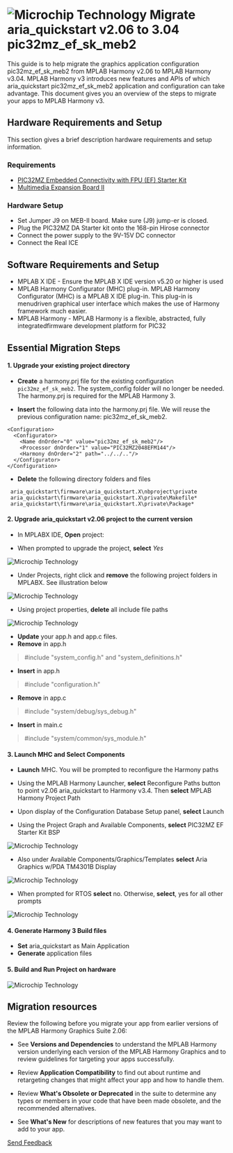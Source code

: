 # ![Microchip Technology](images/mhgs.png) Migrate aria_quickstart v2.06 to 3.04 pic32mz_ef_sk_meb2

This guide is to help migrate the graphics application configuration pic32mz_ef_sk_meb2 from MPLAB Harmony v2.06 to MPLAB Harmony v3.04. MPLAB Harmony v3 introduces new features and APIs of which aria_quickstart pic32mz_ef_sk_meb2 application and configuration can take advantage. This document gives you an overview of the steps to migrate your apps to MPLAB Harmony v3.

## Hardware Requirements and Setup
This section gives a brief description hardware requirements and setup information.

### Requirements
* [PIC32MZ Embedded Connectivity with FPU (EF) Starter Kit](https://www.microchip.com/DevelopmentTools/ProductDetails/dm320007#additional-summary)
* [Multimedia Expansion Board II](https://www.microchip.com/DevelopmentTools/ProductDetails/PartNO/DM320005-5)

### Hardware Setup

* Set Jumper J9 on MEB-II board. Make sure (J9) jump-er is closed.
* Plug the PIC32MZ DA Starter kit onto the 168-pin Hirose connector
* Connect the power supply to the 9V-15V DC connector
* Connect the Real ICE

</h2>

## Software Requirements and Setup
* MPLAB X IDE -  Ensure the MPLAB X
IDE version v5.20 or higher is used
* MPLAB Harmony Configurator (MHC) plug-in. MPLAB Harmony Configurator (MHC) is a MPLAB X IDE plug-in. This plug-in is menudriven graphical user interface which makes the use of Harmony framework much easier.
* MPLAB Harmony - MPLAB Harmony is a flexible, abstracted, fully integratedfirmware development platform for PIC32

## Essential Migration Steps

#### 1. Upgrade your existing project directory

* **Create** a harmony.prj file for the existing configuration `pic32mz_ef_sk_meb2`. The system_config folder will no longer be needed. The harmony.prj is required for the MPLAB Harmony 3.

* **Insert** the following data into the harmony.prj file. We will reuse the previous configuration name: pic32mz_ef_sk_meb2.

```<?xml version="1.0" encoding="UTF-8" standalone="no"?>
<Configuration>
  <Configurator>
    <Name dnOrder="0" value="pic32mz_ef_sk_meb2"/>
    <Processor dnOrder="1" value="PIC32MZ2048EFM144"/>
    <Harmony dnOrder="2" path="../../.."/>
  </Configurator>
</Configuration>
```

* **Delete** the following directory folders and files
```
 aria_quickstart\firmware\aria_quickstart.X\nbproject\private
 aria_quickstart\firmware\aria_quickstart.X\private\Makefile*
 aria_quickstart\firmware\aria_quickstart.X\private\Package*
```

#### 2. Upgrade aria_quickstart v2.06 project to the current version

* In MPLABX IDE, **Open** project:

* When prompted to upgrade the project, **select**  *Yes*

![Microchip Technology](images/migration_upgrade_project.png)

* Under Projects, right click and **remove** the following project folders in MPLABX. See illustration below

![Microchip Technology](images/migration_upgrade_project_folders.png)

* Using project properties, **delete** all include file paths

![Microchip Technology](images/migration_upgrade_include_dir.png)

* **Update** your app.h and app.c files.
* **Remove** in app.h
> #include "system_config.h" and "system_definitions.h" 

* **Insert** in app.h
> #include "configuration.h"

* **Remove** in app.c
> #include "system/debug/sys_debug.h"

* **Insert** in main.c
> #include "system/common/sys_module.h"

#### 3. Launch MHC and Select Components
* **Launch** MHC. You will be prompted to reconfigure the Harmony paths

* Using the MPLAB Harmony Launcher, **select** Reconfigure Paths button to point v2.06 aria_quickstart to Harmony v3.4. Then **select** MPLAB Harmony Project Path
* Upon display of the Configuration Database Setup panel, **select** Launch
* Using the Project Graph and Available Components, **select** PIC32MZ EF Starter Kit BSP


![Microchip Technology](images/migration_select_ef_bsp.PNG)

* Also under Available Components/Graphics/Templates **select** Aria Graphics w/PDA TM4301B Display

![Microchip Technology](images/migration_select_template_tm4.png)

* When prompted for RTOS **select** no. Otherwise, **select**, yes for all other prompts

![Microchip Technology](images/migration_select_template_tm4.png)

#### 4. Generate Harmony 3 Build files

* **Set** aria_quickstart as Main Application
* **Generate** application files

#### 5. Build and Run Project on hardware

![Microchip Technology](images/migration_aria_quickstart.png)




## Migration resources

Review the following before you migrate your app from earlier versions of the MPLAB Harmony Graphics Suite 2.06:

* See **Versions and Dependencies** to understand the MPLAB Harmony version underlying each version of the MPLAB Harmony Graphics and to review guidelines for targeting your apps successfully.

* Review **Application Compatibility** to find out about runtime and retargeting changes that might affect your app and how to handle them.

* Review **What's Obsolete or Deprecated** in the suite to determine any types or members in your code that have been made obsolete, and the recommended alternatives.

* See **What's New** for descriptions of new features that you may want to add to your app.


[Send Feedback](https://github.com/Microchip-MPLAB-Harmony/gfx/issues)
